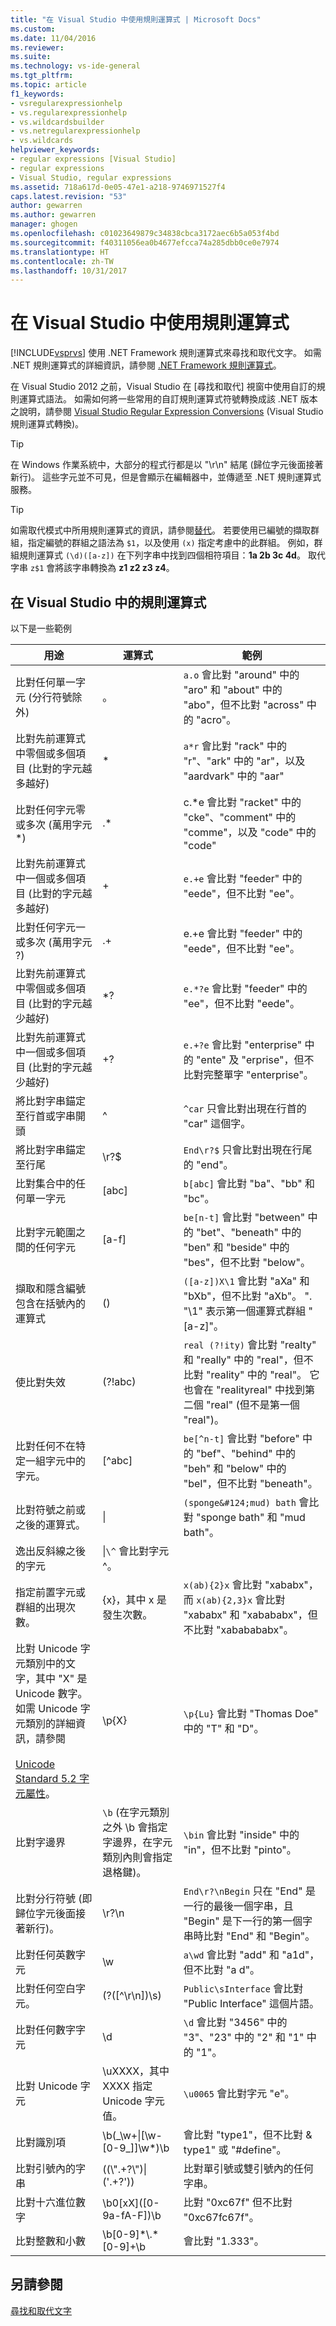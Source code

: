 ```yaml
---
title: "在 Visual Studio 中使用規則運算式 | Microsoft Docs"
ms.custom: 
ms.date: 11/04/2016
ms.reviewer: 
ms.suite: 
ms.technology: vs-ide-general
ms.tgt_pltfrm: 
ms.topic: article
f1_keywords:
- vsregularexpressionhelp
- vs.regularexpressionhelp
- vs.wildcardsbuilder
- vs.netregularexpressionhelp
- vs.wildcards
helpviewer_keywords:
- regular expressions [Visual Studio]
- regular expressions
- Visual Studio, regular expressions
ms.assetid: 718a617d-0e05-47e1-a218-9746971527f4
caps.latest.revision: "53"
author: gewarren
ms.author: gewarren
manager: ghogen
ms.openlocfilehash: c01023649879c34838cbca3172aec6b5a053f4bd
ms.sourcegitcommit: f40311056ea0b4677efcca74a285dbb0ce0e7974
ms.translationtype: HT
ms.contentlocale: zh-TW
ms.lasthandoff: 10/31/2017
---
```

# <a name="using-regular-expressions-in-visual-studio"></a>在 Visual Studio 中使用規則運算式
[!INCLUDE[vsprvs](../code-quality/includes/vsprvs_md.md)] 使用 .NET Framework 規則運算式來尋找和取代文字。 如需 .NET 規則運算式的詳細資訊，請參閱 [.NET Framework 規則運算式](/dotnet/standard/base-types/regular-expressions)。  
  
 在 Visual Studio 2012 之前，Visual Studio 在 [尋找和取代] 視窗中使用自訂的規則運算式語法。 如需如何將一些常用的自訂規則運算式符號轉換成該 .NET 版本之說明，請參閱 [Visual Studio Regular Expression Conversions](https://msdn.microsoft.com/en-us/library/2k3te2cs\(v=vs.110\).aspx) (Visual Studio 規則運算式轉換)。  
  
> [!TIP]
>  在 Windows 作業系統中，大部分的程式行都是以 "\r\n" 結尾 (歸位字元後面接著新行)。 這些字元並不可見，但是會顯示在編輯器中，並傳遞至 .NET 規則運算式服務。  
  
> [!TIP]
>  如需取代模式中所用規則運算式的資訊，請參閱[替代](/dotnet/standard/base-types/substitutions-in-regular-expressions)。 若要使用已編號的擷取群組，指定編號的群組之語法為 `$1`，以及使用 `(x)` 指定考慮中的此群組。 例如，群組規則運算式 `(\d)([a-z])` 在下列字串中找到四個相符項目：**1a 2b 3c 4d**。 取代字串 `z$1` 會將該字串轉換為 **z1 z2 z3 z4**。  
  
## <a name="regular-expressions-in-visual-studio"></a>在 Visual Studio 中的規則運算式  
 以下是一些範例  
  
|用途|運算式|範例|  
|-------------|----------------|-------------|  
|比對任何單一字元 (分行符號除外)|。|`a.o` 會比對 "around" 中的 "aro" 和 "about" 中的 "abo"，但不比對 "across" 中的 "acro"。|  
|比對先前運算式中零個或多個項目 (比對的字元越多越好)|*|`a*r` 會比對 "rack" 中的 "r"、"ark" 中的 "ar"，以及 "aardvark" 中的 "aar"|  
|比對任何字元零或多次 (萬用字元 *)|.*|c.*e 會比對 "racket" 中的 "cke"、"comment" 中的 "comme"，以及 "code" 中的 "code"|  
|比對先前運算式中一個或多個項目 (比對的字元越多越好)|+|`e.+e` 會比對 "feeder" 中的 "eede"，但不比對 "ee"。|  
|比對任何字元一或多次 (萬用字元 ?)|.+|e.+e 會比對 "feeder" 中的 "eede"，但不比對 "ee"。|  
|比對先前運算式中零個或多個項目 (比對的字元越少越好)|*?|`e.*?e` 會比對 "feeder" 中的 "ee"，但不比對 "eede"。|  
|比對先前運算式中一個或多個項目 (比對的字元越少越好)|+?|`e.+?e` 會比對 "enterprise" 中的 "ente" 及 "erprise"，但不比對完整單字 "enterprise"。|  
|將比對字串錨定至行首或字串開頭|^|`^car` 只會比對出現在行首的 "car" 這個字。|  
|將比對字串錨定至行尾|\r?$|`End\r?$` 只會比對出現在行尾的 "end"。|  
|比對集合中的任何單一字元|[abc]|`b[abc]` 會比對 "ba"、"bb" 和 "bc"。|  
|比對字元範圍之間的任何字元|[a-f]|`be[n-t]` 會比對 "between" 中的 "bet"、"beneath" 中的 "ben" 和 "beside" 中的 "bes"，但不比對 "below"。|  
|擷取和隱含編號包含在括號內的運算式|()|`([a-z])X\1` 會比對 "aXa" 和 "bXb"，但不比對 "aXb"。 ". "\1" 表示第一個運算式群組 "[a-z]"。|  
|使比對失效|(?!abc)|`real (?!ity)` 會比對 "realty" 和 "really" 中的 "real"，但不比對 "reality" 中的 "real"。 它也會在 "realityreal" 中找到第二個 "real" (但不是第一個 "real")。|  
|比對任何不在特定一組字元中的字元。|[^abc]|`be[^n-t]` 會比對 "before" 中的 "bef"、"behind" 中的 "beh" 和 "below" 中的 "bel"，但不比對 "beneath"。|  
|比對符號之前或之後的運算式。|&#124;|`(sponge&#124;mud) bath` 會比對 "sponge bath" 和 "mud bath"。|  
|逸出反斜線之後的字元|\|`\^` 會比對字元 ^。|  
|指定前置字元或群組的出現次數。|{x}，其中 x 是發生次數。|`x(ab){2}x` 會比對 "xababx"，而 `x(ab){2,3}x` 會比對 "xababx" 和 "xabababx"，但不比對 "xababababx"。|  
|比對 Unicode 字元類別中的文字，其中 "X" 是 Unicode 數字。 如需 Unicode 字元類別的詳細資訊，請參閱 <br /><br /> [Unicode Standard 5.2 字元屬性](http://www.unicode.org/versions/Unicode5.2.0/ch04.pdf)。|\p{X}|`\p{Lu}` 會比對 "Thomas Doe" 中的 "T" 和 "D"。|  
|比對字邊界|`\b` (在字元類別之外 \b 會指定字邊界，在字元類別內則會指定退格鍵)。|`\bin` 會比對 "inside" 中的 "in"，但不比對 "pinto"。|  
|比對分行符號 (即歸位字元後面接著新行)。|\r?\n|`End\r?\nBegin` 只在 "End" 是一行的最後一個字串，且 "Begin" 是下一行的第一個字串時比對 "End" 和 "Begin"。|  
|比對任何英數字元|\w|`a\wd` 會比對 "add" 和 "a1d"，但不比對 "a d"。|  
|比對任何空白字元。|(?([^\r\n])\s)|`Public\sInterface` 會比對 "Public Interface" 這個片語。|  
|比對任何數字字元|\d|`\d` 會比對 "3456" 中的 "3"、"23" 中的 "2" 和 "1" 中的 "1"。|  
|比對 Unicode 字元|\uXXXX，其中 XXXX 指定 Unicode 字元值。|`\u0065` 會比對字元 "e"。|  
|比對識別項|\b(_\w+&#124;[\w-[0-9\_]]\w*)\b|會比對 "type1"，但不比對 & type1" 或 "#define"。|  
|比對引號內的字串|((\\".+?\\")&#124;('.+?'))|比對單引號或雙引號內的任何字串。|  
|比對十六進位數字|\b0[xX]([0-9a-fA-F]\)\b|比對 "0xc67f" 但不比對 "0xc67fc67f"。|  
|比對整數和小數|\b[0-9]*\\.\*[0-9]+\b|會比對 "1.333"。|  
  
## <a name="see-also"></a>另請參閱  
 [尋找和取代文字](../ide/finding-and-replacing-text.md)